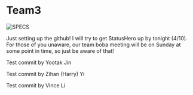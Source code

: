 # Team3

![SPECS](https://github.com/ucsd-cse112/team3/blob/master/logo.png)

Just setting up the github! I will try to get StatusHero up by tonight (4/10). For those of you unaware, our team boba meeting will be on Sunday at some point in time, so just be aware of that!

Test commit by Yootak Jin

Test commit by Zihan (Harry) Yi

Test commit by Vince Li
